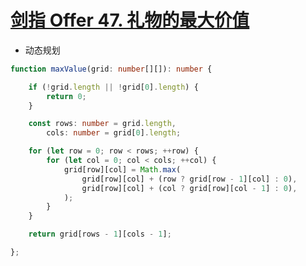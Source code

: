 
# [剑指 Offer 47. 礼物的最大价值](https://leetcode-cn.com/problems/li-wu-de-zui-da-jie-zhi-lcof/)

- 动态规划

```typescript
function maxValue(grid: number[][]): number {

    if (!grid.length || !grid[0].length) {
        return 0;
    }

    const rows: number = grid.length,
        cols: number = grid[0].length;

    for (let row = 0; row < rows; ++row) {
        for (let col = 0; col < cols; ++col) {
            grid[row][col] = Math.max(
                grid[row][col] + (row ? grid[row - 1][col] : 0),
                grid[row][col] + (col ? grid[row][col - 1] : 0),
            );
        }
    }

    return grid[rows - 1][cols - 1];

};
```
